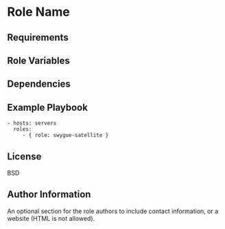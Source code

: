 Role Name
=========


Requirements
------------



Role Variables
--------------


Dependencies
------------

Example Playbook
----------------

    - hosts: servers
      roles:
         - { role: swygue-satellite }

License
-------

BSD

Author Information
------------------

An optional section for the role authors to include contact information, or a website (HTML is not allowed).
